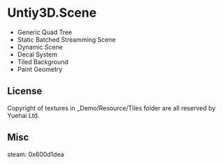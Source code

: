 # Untiy3D.Scene

+ Generic Quad Tree
+ Static Batched Streamming Scene
+ Dynamic Scene
+ Decal System
+ Tiled Background
+ Paint Geometry


## License

Copyright of textures in \_Demo/Resource/Tiles folder are all reserved by Yuehai Ltd.

## Misc
steam: 0x600d1dea

